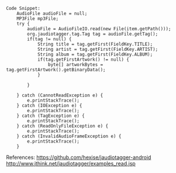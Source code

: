     Code Snippet:
        AudioFile audioFile = null;
        MP3File mp3File;
        try {
            audioFile = AudioFileIO.read(new File(item.getPath()));
            org.jaudiotagger.tag.Tag tag = audioFile.getTag();
            if(tag != null) {
                String title = tag.getFirst(FieldKey.TITLE);
                String artist = tag.getFirst(FieldKey.ARTIST);
                String album = tag.getFirst(FieldKey.ALBUM);
                if(tag.getFirstArtwork() != null) {
                    byte[] artworkBytes = tag.getFirstArtwork().getBinaryData();
                }

            }

        } catch (CannotReadException e) {
            e.printStackTrace();
        } catch (IOException e) {
            e.printStackTrace();
        } catch (TagException e) {
            e.printStackTrace();
        } catch (ReadOnlyFileException e) {
            e.printStackTrace();
        } catch (InvalidAudioFrameException e) {
            e.printStackTrace();
        }


References: https://github.com/hexise/jaudiotagger-android
            http://www.jthink.net/jaudiotagger/examples_read.jsp
